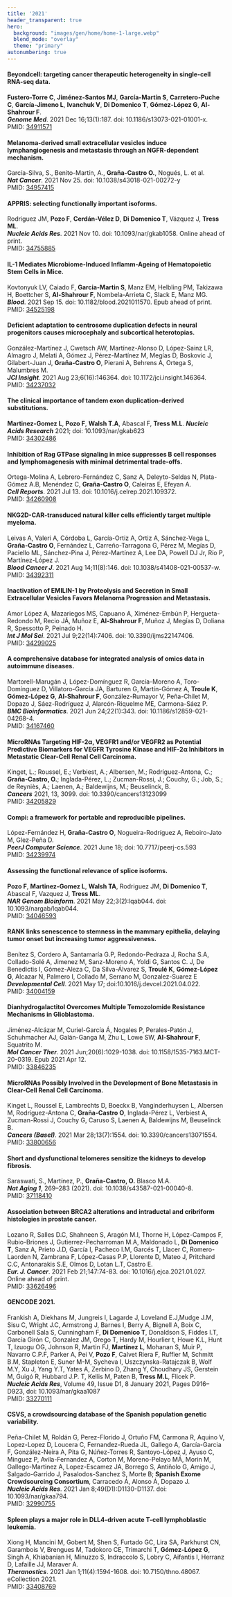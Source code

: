 ```yaml
---
title: '2021'
header_transparent: true
hero:
  background: "images/gen/home/home-1-large.webp"
  blend_mode: "overlay"
  theme: "primary"
autonumbering: true
---
```


#### Beyondcell: targeting cancer therapeutic heterogeneity in single-cell RNA-seq data.
**Fustero-Torre C**, **Jiménez-Santos MJ**, **García-Martín S**, **Carretero-Puche C**, **García-Jimeno L**, **Ivanchuk V**, **Di Domenico T**, **Gómez-López G**, **Al-Shahrour F**.  
***Genome Med***. 2021 Dec 16;13(1):187. doi: 10.1186/s13073-021-01001-x.  
PMID: [34911571](https://pubmed.ncbi.nlm.nih.gov/34911571/)

#### Melanoma-derived small extracellular vesicles induce lymphangiogenesis and metastasis through an NGFR-dependent mechanism. 
García-Silva, S., Benito-Martín, A., **Graña-Castro O.**, Nogués, L. et al.  
***Nat Cancer***. 2021 Nov 25. doi: 10.1038/s43018-021-00272-y  
PMID: [34957415](https://pubmed.ncbi.nlm.nih.gov/34957415/)

#### APPRIS: selecting functionally important isoforms.
Rodriguez JM, **Pozo F**, **Cerdán-Vélez D**, **Di Domenico T**, Vázquez J, **Tress ML**.  
***Nucleic Acids Res***. 2021 Nov 10. doi: 10.1093/nar/gkab1058. Online ahead of print.  
PMID: [34755885](https://pubmed.ncbi.nlm.nih.gov/34755885/)

#### IL-1 Mediates Microbiome-Induced Inflamm-Ageing of Hematopoietic Stem Cells in Mice.
Kovtonyuk LV, Caiado F, **Garcia-Martin S**, Manz EM, Helbling PM, Takizawa H, Boettcher S, **Al-Shahrour F**, Nombela-Arrieta C, Slack E, Manz MG.  
***Blood***. 2021 Sep 15. doi: 10.1182/blood.2021011570. Epub ahead of print.  
PMID: [34525198](https://pubmed.ncbi.nlm.nih.gov/34525198/)

#### Deficient adaptation to centrosome duplication defects in neural progenitors causes microcephaly and subcortical heterotopias.
González-Martínez J, Cwetsch AW, Martínez-Alonso D, López-Sainz LR, Almagro J, Melati A, Gómez J, Pérez-Martínez M, Megías D, Boskovic J, Gilabert-Juan J, **Graña-Castro O**, Pierani A, Behrens A, Ortega S, Malumbres M.  
***JCI Insight***. 2021 Aug 23;6(16):146364. doi: 10.1172/jci.insight.146364.  
PMID: [34237032](https://pubmed.ncbi.nlm.nih.gov/34237032/)

#### The clinical importance of tandem exon duplication-derived substitutions.
**Martinez-Gomez L**, **Pozo F**, **Walsh T.A**, Abascal F, **Tress M.L**. 
***Nucleic Acids Research*** 2021; doi: 10.1093/nar/gkab623  
PMID: [34302486](https://pubmed.ncbi.nlm.nih.gov/34302486/)

#### Inhibition of Rag GTPase signaling in mice suppresses B cell responses and lymphomagenesis with minimal detrimental trade-offs.
Ortega-Molina A, Lebrero-Fernández C, Sanz A, Deleyto-Seldas N, Plata-Gómez A.B, Menéndez C, **Graña-Castro O**, Caleiras E, Efeyan A.  
***Cell Reports***. 2021 Jul 13. doi: 10.1016/j.celrep.2021.109372.  
PMID: [34260908](https://pubmed.ncbi.nlm.nih.gov/34260908/)

#### NKG2D-CAR-transduced natural killer cells efficiently target multiple myeloma.
Leivas A, Valeri A, Córdoba L, García-Ortiz A, Ortiz A, Sánchez-Vega L, **Graña-Castro O**, Fernández L, Carreño-Tarragona G, Pérez M, Megías D, Paciello ML, Sánchez-Pina J, Pérez-Martínez A, Lee DA, Powell DJ Jr, Río P, Martínez-López J.  
***Blood Cancer J***. 2021 Aug 14;11(8):146. doi: 10.1038/s41408-021-00537-w.  
PMID: [34392311](https://pubmed.ncbi.nlm.nih.gov/34392311/)

#### Inactivation of EMILIN-1 by Proteolysis and Secretion in Small Extracellular Vesicles Favors Melanoma Progression and Metastasis.
Amor López A, Mazariegos MS, Capuano A, Ximénez-Embún P, Hergueta-Redondo M, Recio JÁ, Muñoz E, **Al-Shahrour F**, Muñoz J, Megías D, Doliana R, Spessotto P, Peinado H.  
***Int J Mol Sci***. 2021 Jul 9;22(14):7406. doi: 10.3390/ijms22147406.  
PMID: [34299025](https://pubmed.ncbi.nlm.nih.gov/34299025/)

#### A comprehensive database for integrated analysis of omics data in autoimmune diseases.
Martorell-Marugán J, López-Domínguez R, García-Moreno A, Toro-Domínguez D, Villatoro-García JA, Barturen G, Martín-Gómez A, **Troule K**, **Gómez-López G**, **Al-Shahrour F**, González-Rumayor V, Peña-Chilet M, Dopazo J, Sáez-Rodríguez J, Alarcón-Riquelme ME, Carmona-Sáez P.  
***BMC Bioinformatics***. 2021 Jun 24;22(1):343. doi: 10.1186/s12859-021-04268-4.  
PMID: [34167460](https://pubmed.ncbi.nlm.nih.gov/34167460/)

#### MicroRNAs Targeting HIF-2α, VEGFR1 and/or VEGFR2 as Potential Predictive Biomarkers for VEGFR Tyrosine Kinase and HIF-2α Inhibitors in Metastatic Clear-Cell Renal Cell Carcinoma.
Kinget, L.; Roussel, E.; Verbiest, A.; Albersen, M.; Rodríguez-Antona, C.; **Graña-Castro, O.**; Inglada-Pérez, L.; Zucman-Rossi, J.; Couchy, G.; Job, S.; de Reyniès, A.; Laenen, A.; Baldewijns, M.; Beuselinck, B.  
***Cancers*** 2021, 13, 3099. doi: 10.3390/cancers13123099  
PMID: [34205829](https://pubmed.ncbi.nlm.nih.gov/34205829/)

#### Compi: a framework for portable and reproducible pipelines.
López-Fernández H, **Graña-Castro O**, Nogueira-Rodríguez A, Reboiro-Jato M, Glez-Peña D.  
***PeerJ Computer Science***. 2021 June 18; doi: 10.7717/peerj-cs.593  
PMID: [34239974](https://pubmed.ncbi.nlm.nih.gov/34239974/)

#### Assessing the functional relevance of splice isoforms.
**Pozo F**, **Martinez-Gomez L**, **Walsh TA**, Rodriguez JM, **Di Domenico T**, Abascal F, Vazquez J, **Tress ML**.  
***NAR Genom Bioinform***. 2021 May 22;3(2):lqab044. doi: 10.1093/nargab/lqab044.  
PMID: [34046593](https://pubmed.ncbi.nlm.nih.gov/34046593/) 

#### RANK links senescence to stemness in the mammary epithelia, delaying tumor onset but increasing tumor aggressiveness.
Benítez S, Cordero A, Santamaría G.P,  Redondo-Pedraza J, Rocha S.A, Collado-Solé A, Jimenez M, Sanz-Moreno A, Yoldi G, Santos C. J, De Benedictis I, Gómez-Aleza C, Da Silva-Álvarez S, **Troulé K**, **Gómez-López G**, Alcazar N, Palmero I, Collado M, Serrano M, Gonzalez-Suarez E  
***Developmental Cell***. 2021 May 17; doi:10.1016/j.devcel.2021.04.022.  
PMID: [34004159](https://pubmed.ncbi.nlm.nih.gov/34004159/)

#### Dianhydrogalactitol Overcomes Multiple Temozolomide Resistance Mechanisms in Glioblastoma.
Jiménez-Alcázar M, Curiel-García Á, Nogales P, Perales-Patón J, Schuhmacher AJ, Galán-Ganga M, Zhu L, Lowe SW, **Al-Shahrour F**, Squatrito M.  
***Mol Cancer Ther***. 2021 Jun;20(6):1029-1038. doi: 10.1158/1535-7163.MCT-20-0319. Epub 2021 Apr 12.  
PMID: [33846235](https://pubmed.ncbi.nlm.nih.gov/33846235/)

#### MicroRNAs Possibly Involved in the Development of Bone Metastasis in Clear-Cell Renal Cell Carcinoma.
Kinget L, Roussel E, Lambrechts D, Boeckx B, Vanginderhuysen L, Albersen M, Rodríguez-Antona C, **Graña-Castro O**, Inglada-Pérez L, Verbiest A, Zucman-Rossi J, Couchy G, Caruso S, Laenen A, Baldewijns M, Beuselinck B.  
***Cancers (Basel)***. 2021 Mar 28;13(7):1554. doi: 10.3390/cancers13071554.  
PMID: [33800656](https://pubmed.ncbi.nlm.nih.gov/33800656/)

#### Short and dysfunctional telomeres sensitize the kidneys to develop fibrosis.
Saraswati, S., Martínez, P., **Graña-Castro, O.** Blasco M.A.  
***Nat Aging 1***, 269–283 (2021). doi: 10.1038/s43587-021-00040-8.  
PMID: [37118410](https://pubmed.ncbi.nlm.nih.gov/37118410/)

#### Association between BRCA2 alterations and intraductal and cribriform histologies in prostate cancer.
Lozano R, Salles D.C, Shahneen S, Aragón M.I, Thorne H, López-Campos F, Rubio-Briones J, Gutierrez-Pecharroman M.A, Maldonado L, **Di Domenico T**,  Sanz A, Prieto J.D, García I, Pacheco I.M, Garcés T, Llacer C, Romero-Laorden N, Zambrana F, López-Casas P.P, Llorente D, Mateo J, Pritchard C.C, Antonarakis S.E, Olmos D, Lotan L.T, Castro E.  
***Eur. J. Cancer***. 2021 Feb 21;147:74-83. doi: 10.1016/j.ejca.2021.01.027. Online ahead of print.  
PMID: [33626496](https://pubmed.ncbi.nlm.nih.gov/33626496/)

#### GENCODE 2021.
Frankish A, Diekhans M, Jungreis I, Lagarde J, Loveland E.J,Mudge J.M, Sisu C, Wright J.C, Armstrong J, Barnes I, Berry A, Bignell A, Boix C, Carbonell Sala S, Cunningham F, **Di Domenico T**, Donaldson S, Fiddes I.T, García Girón C, Gonzalez JM, Grego T, Hardy M, Hourlier t, Howe K.L, Hunt T, Izuogu OG, Johnson R, Martin FJ, **Martínez L**, Mohanan S, Muir P, Navarro C.P.F, Parker A, Pei V, **Pozo F**, Calvet Riera F, Ruffier M, Schmitt B.M, Stapleton E, Suner M-M, Sycheva I, Uszczynska-Ratajczak B, Wolf M.Y, Xu J, Yang Y.T, Yates A, Zerbino D, Zhang Y, Choudhary JS, Gerstein M, Guigó R, Hubbard J.P. T, Kellis M, Paten B, **Tress M.L**, Flicek P.  
***Nucleic Acids Res***, Volume 49, Issue D1, 8 January 2021, Pages D916–D923, doi: 10.1093/nar/gkaa1087  
PMID: [33270111](https://pubmed.ncbi.nlm.nih.gov/33270111/)

#### CSVS, a crowdsourcing database of the Spanish population genetic variability.
Peña-Chilet M, Roldán G, Perez-Florido J, Ortuño FM, Carmona R, Aquino V, Lopez-Lopez D, Loucera C, Fernandez-Rueda JL, Gallego A, García-Garcia F, González-Neira A, Pita G, Núñez-Torres R, Santoyo-López J, Ayuso C, Minguez P, Avila-Fernandez A, Corton M, Moreno-Pelayo MÁ, Morin M, Gallego-Martinez A, Lopez-Escamez JA, Borrego S, Antiñolo G, Amigo J, Salgado-Garrido J, Pasalodos-Sanchez S, Morte B; **Spanish Exome Crowdsourcing Consortium**, Carracedo Á, Alonso Á, Dopazo J.  
***Nucleic Acids Res***. 2021 Jan 8;49(D1):D1130-D1137. doi: 10.1093/nar/gkaa794.  
PMID: [32990755](https://pubmed.ncbi.nlm.nih.gov/32990755/)

#### Spleen plays a major role in DLL4-driven acute T-cell lymphoblastic leukemia.
Xiong H, Mancini M, Gobert M, Shen S, Furtado GC, Lira SA, Parkhurst CN, Garambois V, Brengues M, Tadokoro CE, Trimarchi T, **Gómez-López G**, Singh A, Khiabanian H, Minuzzo S, Indraccolo S, Lobry C, Aifantis I, Herranz D, Lafaille JJ, Maraver A.  
***Theranostics***. 2021 Jan 1;11(4):1594-1608. doi: 10.7150/thno.48067. eCollection 2021.  
PMID: [33408769](https://pubmed.ncbi.nlm.nih.gov/33408769/)
